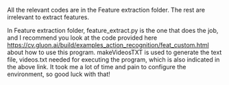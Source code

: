 All the relevant codes are in the Feature extraction folder. The rest are irrelevant to extract features.

In Feature extraction folder, feature_extract.py is the one that does the job, and I recommend you look at the code provided here https://cv.gluon.ai/build/examples_action_recognition/feat_custom.html about how to use this program. makeVideosTXT is used to generate the text file, videos.txt needed for executing the program, which is also indicated in the above link. It took me a lot of time and pain to configure the environment, so good luck with that!
